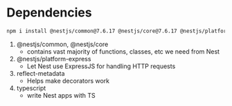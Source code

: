 # Dependencies

```sh
npm i install @nestjs/common@7.6.17 @nestjs/core@7.6.17 @nestjs/platform-express@7.6.17 @reflect-metadata@0.1.13 @typescript@4.3.2
```

1. @nestjs/common, @nestjs/core
   - contains vast majority of functions, classes, etc we need from Nest
2. @nestjs/platform-express
   - Let Nest use ExpressJS for handling HTTP requests
3. reflect-metadata
   - Helps make decorators work
4. typescript
   - write Nest apps with TS

